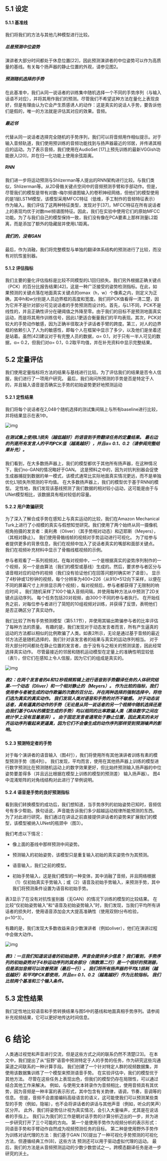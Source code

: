 ## 5.1 设定  
#### 5.1.1 基准线
我们将我们的方法与其他几种模型进行比较。
##### 总是预测中位姿势
演讲者大部分时间都处于休息位置[22]，因此预测演讲者的中位姿势可以作为高质量的基线。有关每个扬声器的静止位置的外观，请参见图2。
##### 预测随机选择的手势
在此基准中，我们从同一说话者的训练集中随机选择一个不同的手势序列（与输入话语不对应），并将其用作我们的预测。尽管我们不希望这种方法在量化上表现良好，但是有理由认为它会产生质感诱人的动作：这是真实的说话人手势，要告诉他们是假的，唯一的方法就是评估其对应的效果。音频。
##### 最近邻
代替从同一说话者选择完全随机的手势序列，我们可以将音频用作相似提示。对于输入音频轨道，我们使用预训练的音频功能找到与扬声器最近的邻居，并传递其相应的运动。为了表示音频，我们使用在AudioSet [17]上预先训练的最新VGGish功能嵌入[20]，并在归一化功能上使用余弦距离。
##### RNN
我们进一步将运动预测与Shlizerman等人提出的RNN架构进行比较。与我们类似，Shlizerman等。从2D骨骼关键点空间中的音频预测手臂和手部动作。但是，尽管我们的模型是带有对数-梅尔频谱图输入的卷积神经网络，但他们的模型使用的是1层LSTM模型，该模型采用MFCC特征（低维，手工制作的音频特征表示）作为输入。我们评估了这两种特征类型，发现对于[37]，MFCC特征在所有说话者上的表现均优于对数mel频谱图特征。因此，我们在实验中使用它们的原始MFCC功能。为了与我们自己的模型保持一致，我们没有像在PCA要素上那样测量L2距离，而是添加了额外的隐藏层并使用L1距离。
##### 我们的，没有GAN
最后，作为消融，我们将完整模型与单独的翻译体系结构的预测进行了比较，而没有对抗性鉴别器。
#### 5.1.2 评估指标
我们主要的量化评估指标是比较不同模型的L1回归损失。我们另外根据正确关键点（PCK）的百分比报告结果[42]，这是一种广泛接受的姿势检测指标。在此，如果预测的关键点落在地面真实关键点的αmax（h，w）个像素之内，则定义为正确，其中h和w分别是人员边界框的高度和宽度。我们将PCK值看得一清二楚，因为它并不是针对部分可见说话者的手势预测而设计的。首先，与L1不同，PCK不是线性的，并且正确性评分在硬阈值之外降至零。由于我们的目标不是预测地面真实运动，而是将其用作训练信号，因此L1更适合衡量我们的平均表现。其次，PCK对较大的手势动作敏感，因为正确半径取决于讲话者手臂的跨度。第三，对人的边界框的依赖引入了人为的敏感性，即每个人在框架中显示了多少，以及他们是坐着还是站着。虽然[42]建议对于有完整人员的数据，α= 0.1，对于只有一半人可见的数据，α= 0.2，但我们对α= 0.1，0.2取平均值，并在补充资料中显示完整结果。



## 5.2 定量评估

我们使用定量指标将方法的结果与基线进行比较。为了评估我们的结果是否令人信​​服，我们进行了一项用户研究。
最后，我们询问所预测的手势是否是特定于人的，并且输入语音是否确实比手势的初始姿势更好地预测运动

#### 5.2.1 定性结果
我们将每个说话者在2,048个随机选择的测试集间隔上与所有baseline进行比较，并将结果显示在表1中。

![img](表1.png)
##### 在测试集上使用L1损失（越低越好）的语音到手势翻译任务的定量结果。 最右边的列是所有发言人的平均PCK值（越高越好），并且α= 0.1、0.2（请参阅完整结果补充）。

我们看到，在大多数扬声器上，我们的模型都优于其他所有扬声器，在这种情况下，我们no-GAN的情况略好于GAN。 这是预料之中的，因为对抗判别器会促使生成器捕捉到数据的单一模式，该模式通常比实际地面真实情况更远，而不是单独优化L1损失所预测的平均值。 在大多数扬声器上，我们的模型优于基于RNN的模型。 定性地，我们发现该基线预测了我们数据的相对较小运动，这可能是由于与UNet模型相比，该数据具有相对较低的容量。



#### 5.2.2 用户欺骗研究
为了深入了解合成手势在感知上与真实运动的比较，我们在Amazon Mechanical Turk上进行了小规模的真实与假想知觉研究。我们使用了两个始终从同一摄像机视角拍摄的发言者：奥利弗（Oliver）（其手势相对动态）和迈耶斯（Meyers），（其相对静止）。 我们使用骨骼线帧的视频对手势运动进行可视化。
为了给参与者提供更多的背景信息，我们在视频中加入了说话者真实的嘴部和面部关键点。 我们在视频补充材料中显示了骨骼线框视频的示例。

参与者观看了一系列视频对。在每对视频中，一个是根据真实的姿势序列制作的一个视频，另一个是由算法（我们的模型或基线）生成的。然后，要求参与者区分与语音相对应的动作的视频（我们没有验证他们在回答问题时确实听了语音）。 显示了4秒钟或12秒钟的视频，每个分辨率为400×226（从910×512向下采样，以便在不同的屏幕尺寸上并排显示两个视频），每对视频后，参与者都获得了无限制的响应时间 。 我们随机采样了100个输入音频间隔，并使用每种方法从中预测了2D关键点运动序列。 每个任务包括20对视频，由300个不同的参与者执行。 在开始任务之前，对每位参与者进行了简短的10组视频对训练，并获得了反馈，表明他们是否正确区分了真实动作。

我们比较了所有手势预测模型（第5.1.1节），并使用其输出欺骗参与者的比率评估了每种方法的质量。 有趣的是，我们发现对于动态发言者而言，所有产生逼真的运动的方法都以相似的比例欺骗了人类。如表2所示，无论是通过基于音频的最近邻方法还是随机选择的，我们针对该发言者的结果与真实的运动序列相当。 对于将大部分时间都处在静止位置的发言者，由于没有与之相关的预测误差，因此经常选择真实动作。 尽管最接近的邻居和随机运动模型在定量上的准确性明显较低（表1），但它们在感知上令人信服，因为它们的组成是真实的。

![img](表2.png)
##### 表2：在两个发言者的4和12秒视频剪辑上进行语音到手势翻译任务的人体研究结果-一个动态（Oliver）和一个相对静止的（Meyers）。 作为比较的指标，我们使用参与者被生成的动作欺骗的次数的百分比，并在两种选择的强制选择中，将他们选为真实的真实动作。 我们发现人类对语音和手势的对齐不敏感。 对于动态说话者，具有逼真的动作的手势（无论是从同一说话者的另一个视频中随机选择还是由我们基于GAN的模型生成的手势）均以相同的比率欺骗人类（黑体数字之间在统计学上没有显着差异）。 由于固定发言者通常处于静止位置，因此真实的未对齐运动序列看起来更逼真，因为它们不会像生成的动作序列那样受到预测噪声的影响。

#### 5.2.3 预测特定者的手势
对于每个演讲者的语音输入（图4行），我们将使用所有其他演讲者训练有素的模型预测手势（图4列）。 我们发现，平均而言，使用在其他扬声器上训练的模型进行数字预测比在预测随机运动上的数字效果更好，但比始终预测输入扬声器的中位姿势要差得多（并且远比根据在模型上训练的模型的预测差） 输入扬声器）。 图4中混淆矩阵的对角线结构对此进行了举例说明。

#### 5.2.4 语音是手势的良好预测指标
看到我们转换模型的成功后，我们想知道，当手势序列的初始姿势已知时，音频信号有多少帮助。换句话说，声音能告诉我们多少超越运动规律所能预测的东西。 为了对此进行研究，我们通过在讲话之前直接提供讲话者的姿势来扩展我们的模型，该模型被纳入UNet的瓶颈中（图3）。

我们考虑以下情况：

- 像上面的基线中那样预测中间姿势。

- 预测输入的初始姿势，该模型只是重复输入初始的真实姿势作为其预测。

- 语音输入，我们之前的模型。

- 初始手势输入，这是我们模型的一种变体，其中消融了音频，并且网络根据（1）仅初始真实手势输入；或（2）语音及初始手势输入，来预测手势，其中我们将预测条件设置为语音和初始手势。

表3显示了在没有对抗性鉴别器（无GAN）的情况下训练的模型的比较结果。 在比较“仅初始姿势输入”和“语音及初始姿势输入”时，我们发现，当我们平均所有讲话者的损失时，使用语音添加会大大提高准确性（使用双侧t分布检验，p<10^3）。

有趣的是，我们发现大多数收益来自少数演讲者（例如oliver），他们在演讲过程中会做大动作。

![img](表3.png)
##### 表3：一旦我们知道说话者的初始姿势，声音会提供多少信息？ 我们看到，手势序列的初始姿势对于4秒运动序列的其余部分（倒数第二行）是一个很好的预测器，但是添加音频可以改善预测（最后一行）。 我们将所有扬声器的平均L1损耗（越低越好）和平均PCK都使用，并且α= 0.1、0.2（越高越好）作为比较指标。 我们比较两个基准和三个输入条件。


## 5.3 定性结果

我们定性地比较语音和手势转换结果与图5中的基线和地面真相手势序列。请参阅补充视频结果，它可以更好地传达时间信息。


# 6 结论

人类通过视觉和声音进行交流，但是这些方式之间的联系仍然不清楚[23]。 在本文中，我们提出了从“狂野”语音中预测特定于人的手势的任务，作为研究这些沟通渠道之间联系的一种计算手段。 我们创建了一个针对特定人群的视频数据集，并使用该数据集训练了一个模型来预测语音手势。 在实验评估中，我们的模型优于其他方法。
尽管在这些任务上表现出色，但我们的模型仍存在局限性，可以通过结合其他工作来解决。 例如，与使用文本转录作为音频相比，使用音频具有其优势，因为音频是一种丰富的表示形式，其中包含有关韵律，语调，节奏，音调等的信息。 但是，音频不会直接编码高级语言的语义，这可能使我们可以预测某些类型的手势（例如，隐喻），也不会将讲话者的讲话与其他声音（例如，听众的笑声）区分开。 此外，我们将姿势估计视为真实情况，会引入大量噪声，尤其是在说话者的手指上。
我们认为我们的工作是朝对话手势的计算分析迈出的一步，并为进一步研究打开了三个可能的方向。 第一个是使用手势作为视频分析的表示形式：同语音手势和手臂动作自然成为视频预测任务的目标。
第二种是使用野外手势作为训练对话代理的方法：我们基于GAN [10]提出了一种可视化手势预测的可视化方法，但遵循经典工作[8]，这些方法 预测还可以用于驱动虚拟代理的运动。 最后，我们的方法是从音频预测运动的少数少数尝试之一。跨模态翻译任务是进一步研究的沃土。


















